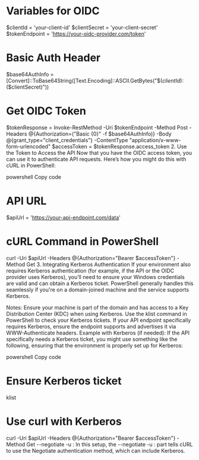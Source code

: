 # Variables for OIDC
$clientId = 'your-client-id'
$clientSecret = 'your-client-secret'
$tokenEndpoint = 'https://your-oidc-provider.com/token'

# Basic Auth Header
$base64AuthInfo = [Convert]::ToBase64String([Text.Encoding]::ASCII.GetBytes("$($clientId):$($clientSecret)"))

# Get OIDC Token
$tokenResponse = Invoke-RestMethod -Uri $tokenEndpoint -Method Post -Headers @{Authorization=("Basic {0}" -f $base64AuthInfo)} -Body @{grant_type="client_credentials"} -ContentType "application/x-www-form-urlencoded"
$accessToken = $tokenResponse.access_token
2. Use the Token to Access the API
Now that you have the OIDC access token, you can use it to authenticate API requests. Here’s how you might do this with cURL in PowerShell:

powershell
Copy code
# API URL
$apiUrl = 'https://your-api-endpoint.com/data'

# cURL Command in PowerShell
curl -Uri $apiUrl -Headers @{Authorization="Bearer $accessToken"} -Method Get
3. Integrating Kerberos Authentication
If your environment also requires Kerberos authentication (for example, if the API or the OIDC provider uses Kerberos), you’ll need to ensure your Windows credentials are valid and can obtain a Kerberos ticket. PowerShell generally handles this seamlessly if you're on a domain-joined machine and the service supports Kerberos.

Notes:
Ensure your machine is part of the domain and has access to a Key Distribution Center (KDC) when using Kerberos.
Use the klist command in PowerShell to check your Kerberos tickets.
If your API endpoint specifically requires Kerberos, ensure the endpoint supports and advertises it via WWW-Authenticate headers.
Example with Kerberos (if needed):
If the API specifically needs a Kerberos ticket, you might use something like the following, ensuring that the environment is properly set up for Kerberos:

powershell
Copy code
# Ensure Kerberos ticket
klist

# Use curl with Kerberos
curl -Uri $apiUrl -Headers @{Authorization="Bearer $accessToken"} -Method Get --negotiate -u : 
In this setup, the --negotiate -u : part tells cURL to use the Negotiate authentication method, which can include Kerberos.